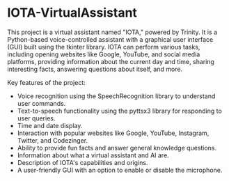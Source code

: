 # IOTA-VirtualAssistant

This project is a virtual assistant named "IOTA," powered by Trinity. It is a Python-based voice-controlled assistant with a graphical user interface (GUI) built using the tkinter library. IOTA can perform various tasks, including opening websites like Google, YouTube, and social media platforms, providing information about the current day and time, sharing interesting facts, answering questions about itself, and more.

Key features of the project:

- Voice recognition using the SpeechRecognition library to understand user commands.
- Text-to-speech functionality using the pyttsx3 library for responding to user queries.
- Time and date display.
- Interaction with popular websites like Google, YouTube, Instagram, Twitter, and Codezinger.
- Ability to provide fun facts and answer general knowledge questions.
- Information about what a virtual assistant and AI are.
- Description of IOTA's capabilities and origins.
- A user-friendly GUI with an option to enable or disable the microphone.
